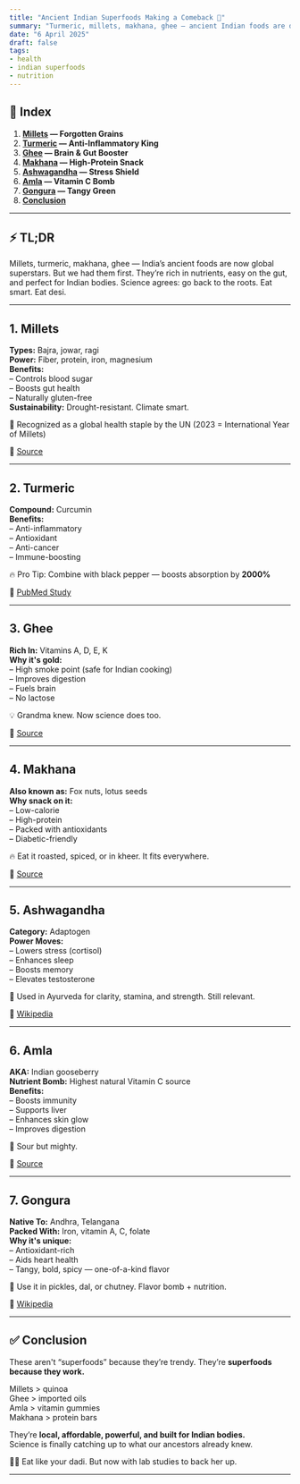 ```yaml
---
title: "Ancient Indian Superfoods Making a Comeback 🌱"
summary: "Turmeric, millets, makhana, ghee — ancient Indian foods are dominating modern nutrition research. Here's why they're back, and why you should bring them into your kitchen."
date: "6 April 2025"
draft: false
tags:
- health
- indian superfoods
- nutrition
---
```


## 📝 Index  
1. **[Millets](#1-millets) — Forgotten Grains**  
2. **[Turmeric](#2-turmeric) — Anti-Inflammatory King**  
3. **[Ghee](#3-ghee) — Brain & Gut Booster**  
4. **[Makhana](#4-makhana) — High-Protein Snack**  
5. **[Ashwagandha](#5-ashwagandha) — Stress Shield**  
6. **[Amla](#6-amla) — Vitamin C Bomb**  
7. **[Gongura](#7-gongura) — Tangy Green**  
8. **[Conclusion](#conclusion)**  

---

## ⚡ TL;DR  
Millets, turmeric, makhana, ghee — India’s ancient foods are now global superstars. But we had them first. They’re rich in nutrients, easy on the gut, and perfect for Indian bodies. Science agrees: go back to the roots. Eat smart. Eat desi.

---

## 1. Millets  
**Types:** Bajra, jowar, ragi  
**Power:** Fiber, protein, iron, magnesium  
**Benefits:**  
– Controls blood sugar  
– Boosts gut health  
– Naturally gluten-free  
**Sustainability:** Drought-resistant. Climate smart.  

🌾 Recognized as a global health staple by the UN (2023 = International Year of Millets)  

📖 [Source](https://www.financialexpress.com/business/from-forgotten-grain-to-superfood-millets-comeback-in-health-and-nutrition-3619162/)

---

## 2. Turmeric  
**Compound:** Curcumin  
**Benefits:**  
– Anti-inflammatory  
– Antioxidant  
– Anti-cancer  
– Immune-boosting  

🔥 Pro Tip: Combine with black pepper — boosts absorption by **2000%**  

📖 [PubMed Study](https://pubmed.ncbi.nlm.nih.gov/18296352/)

---

## 3. Ghee  
**Rich In:** Vitamins A, D, E, K  
**Why it's gold:**  
– High smoke point (safe for Indian cooking)  
– Improves digestion  
– Fuels brain  
– No lactose  

💡 Grandma knew. Now science does too.  

📖 [Source](https://www.verywellhealth.com/ghee-vs-butter-11707508)

---

## 4. Makhana  
**Also known as:** Fox nuts, lotus seeds  
**Why snack on it:**  
– Low-calorie  
– High-protein  
– Packed with antioxidants  
– Diabetic-friendly  

🔥 Eat it roasted, spiced, or in kheer. It fits everywhere.  

📖 [Source](https://www.marketresearchintellect.com/blog/euryale-ferox-the-ancient-superfood-making-a-modern-comeback/)

---

## 5. Ashwagandha  
**Category:** Adaptogen  
**Power Moves:**  
– Lowers stress (cortisol)  
– Enhances sleep  
– Boosts memory  
– Elevates testosterone  

🧠 Used in Ayurveda for clarity, stamina, and strength. Still relevant.  

📖 [Wikipedia](https://en.wikipedia.org/wiki/Withania_somnifera)

---

## 6. Amla  
**AKA:** Indian gooseberry  
**Nutrient Bomb:** Highest natural Vitamin C source  
**Benefits:**  
– Boosts immunity  
– Supports liver  
– Enhances skin glow  
– Improves digestion  

🍋 Sour but mighty.  

📖 [Source](https://www.organicindiausa.com/blog/indian-superfoods/)

---

## 7. Gongura  
**Native To:** Andhra, Telangana  
**Packed With:** Iron, vitamin A, C, folate  
**Why it's unique:**  
– Antioxidant-rich  
– Aids heart health  
– Tangy, bold, spicy — one-of-a-kind flavor  

🍛 Use it in pickles, dal, or chutney. Flavor bomb + nutrition.  

📖 [Wikipedia](https://en.wikipedia.org/wiki/Gongura)

---

## ✅ Conclusion  
These aren't “superfoods” because they’re trendy. They’re **superfoods because they work.**  

Millets > quinoa  
Ghee > imported oils  
Amla > vitamin gummies  
Makhana > protein bars  

They’re **local, affordable, powerful, and built for Indian bodies.**  
Science is finally catching up to what our ancestors already knew.  

👵🏽 Eat like your dadi. But now with lab studies to back her up.

---